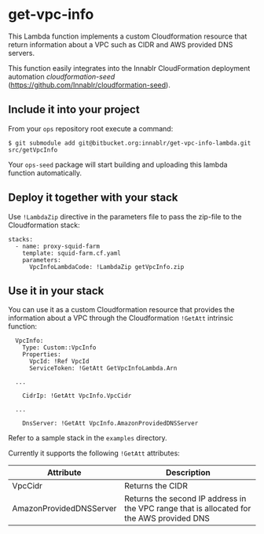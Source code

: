 get-vpc-info
======

This Lambda function implements a custom Cloudformation resource that return information about a VPC such as CIDR and AWS provided DNS servers.

This function easily integrates into the Innablr CloudFormation deployment automation *cloudformation-seed* (https://github.com/Innablr/cloudformation-seed).

Include it into your project
------

From your `ops` repository root execute a command:

```
$ git submodule add git@bitbucket.org:innablr/get-vpc-info-lambda.git src/getVpcInfo
```

Your `ops-seed` package will start building and uploading this lambda function automatically.

Deploy it together with your stack
------

Use `!LambdaZip` directive in the parameters file to pass the zip-file to the Cloudformation stack:

```
stacks:
  - name: proxy-squid-farm
    template: squid-farm.cf.yaml
    parameters:
      VpcInfoLambdaCode: !LambdaZip getVpcInfo.zip
```

Use it in your stack
------

You can use it as a custom Cloudformation resource that provides the information about a VPC through the Cloudformation `!GetAtt` intrinsic function:

```
  VpcInfo:
    Type: Custom::VpcInfo
    Properties:
      VpcId: !Ref VpcId
      ServiceToken: !GetAtt GetVpcInfoLambda.Arn

  ...

    CidrIp: !GetAtt VpcInfo.VpcCidr

  ...

    DnsServer: !GetAtt VpcInfo.AmazonProvidedDNSServer

```

Refer to a sample stack in the `examples` directory.

Currently it supports the following `!GetAtt` attributes:

| Attribute | Description |
| ----------- | ------------- |
| VpcCidr   | Returns the CIDR |
| AmazonProvidedDNSServer | Returns the second IP address in the VPC range that is allocated for the AWS provided DNS |
